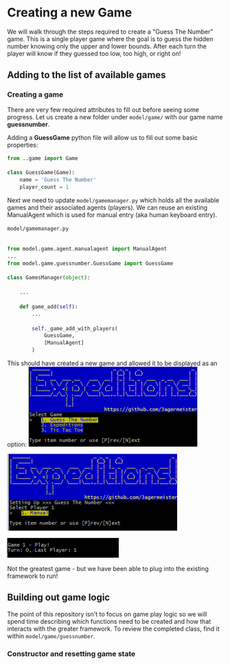 # Creating a new Game

We will walk through the steps required to create a "Guess The Number" game. This is a single player game where the goal is to guess the hidden number knowing only the upper and lower bounds. After each turn the player will know if they guessed too low, too high, or right on!

## Adding to the list of available games

### Creating a game
There are very few required attributes to fill out before seeing some progress. Let us create a new folder under `model/game/` with our game name **guessnumber**.

Adding a **GuessGame** python file will allow us to fill out some basic properties:
```python
from ..game import Game

class GuessGame(Game):
    name = 'Guess The Number'
    player_count = 1
```

Next we need to update `model/gamemanager.py` which holds all the available games and their associated agents (players). We can reuse an existing ManualAgent which is used for manual entry (aka human keyboard entry).

`model/gamemanager.py`
```python

from model.game.agent.manualagent import ManualAgent
...
from model.game.guessnumber.GuessGame import GuessGame

class GamesManager(object):

    ...

    def game_add(self):
        ...

        self._game_add_with_players(
            GuessGame,
            [ManualAgent]
        )
```

This should have created a new game and allowed it to be displayed as an option:
![Game Selection](./Game_01.png)

![Player Selection](./Game_02.png)

![Playing](./Game_03.png)

Not the greatest game - but we have been able to plug into the existing framework to run!

## Building out game logic
The point of this repository isn't to focus on game play logic so we will spend time describing which functions need to be created and how that interacts with the greater framework. To review the completed class, find it within `model/game/guessnumber`.

### Constructor and resetting game state

